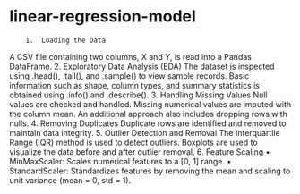 # linear-regression-model
        1.	Loading the Data
A CSV file containing two columns, X and Y, is read into a Pandas DataFrame.
	2.	Exploratory Data Analysis (EDA)
The dataset is inspected using .head(), .tail(), and .sample() to view sample records. Basic information such as shape, column types, and summary statistics is obtained using .info() and .describe().
	3.	Handling Missing Values
Null values are checked and handled. Missing numerical values are imputed with the column mean. An additional approach also includes dropping rows with nulls.
	4.	Removing Duplicates
Duplicate rows are identified and removed to maintain data integrity.
	5.	Outlier Detection and Removal
The Interquartile Range (IQR) method is used to detect outliers. Boxplots are used to visualize the data before and after outlier removal.
	6.	Feature Scaling
	•	MinMaxScaler: Scales numerical features to a [0, 1] range.
	•	StandardScaler: Standardizes features by removing the mean and scaling to unit variance (mean = 0, std = 1).
